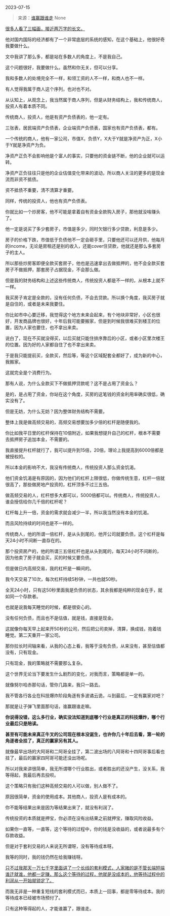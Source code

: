 2023-07-15

> 来源：[谁赢跟谁走](http://mp.weixin.qq.com/s?__biz=MzU3NDc5Nzc0NQ==&amp;mid=2247525064&amp;idx=1&amp;sn=eec6e435ca2ca1a529157f2e1841978e&amp;chksm=fd2ec016ca594900d01e776550589c67beba59d721f2407469ae5b3bcffc752e3144de5d319c&amp;scene=127#wechat_redirect)
> None

[很多人看了三幅画，接近两万字的长文。  
](http://mp.weixin.qq.com/s?__biz=MzkwMzQ1MzczOQ==&mid=2247483986&idx=1&sn=7246319d0bed71f9bbc88888f8ec894c&chksm=c0974f16f7e0c600b41794f1182dd02c68983d7d2738c4a15bb56f7ba8c759cdfb3001af0b7f&scene=21#wechat_redirect)

他对国内国际的经济都有了一个非常底层的系统的感知，在这个基础上，他很好奇我要做什么。  

文中我讲了那么多，都是站在多数人的角度上，不是我自己。  

这个问题很好，我要做什么。虽然和你无关，但可以分享。  

我和多数人的处境完全不一样，和领工资的人不一样，和商人也不一样。  

有人觉得我属于商人这个序列，也对也不对。  

从认知上，从观念上，我当然属于商人序列，但是从财务结构上，我和传统商人，投资人有着本质不同。  

传统商人，投资人，他是有资产负债表的，他一定有。

三张表，居民端资产负债表，企业端资产负债表，国家也有资产负债表，都有。  

一个传统的商人，他有一家公司，市值X，负债Y，X大于Y就是净资产为正，X小于Y就是净资产为负。  

净资产正负不会影响他是个富人的事实，只要他的资金链不断，他的企业就可以运转。

净资产正负往往只是他的企业估值变化带来的波动，所以商人关注的更多的是现金流而非资不抵债。

资不抵债不重要，清不清算才重要。  

同样，传统的投资人，他也有资产负债表。

你就比如一个炒房客，他不可能是拿着自有资金全款购入房子，那他就没啥赚头了。  

他一定是说买了多少套房子，市值是多少，同时欠银行多少贷款，利息是多少。  

房子的价格下跌，市值低于负债他不一定会砸手里，只要他还可以还月供，他每月的income，无论是房租还是别的收入，还能cover住贷款，他就还是那么多套房子的主人。  

所以那些炒房客即便全款买套房子，他也是迅速拿出去做抵押的，他不会全款买套房子不做抵押，那套房子占据现金，不会那么做。  

但是我的财务结构和上述这些传统商人，传统投资人都是不一样的，从根本上就不一样。  

我买房子肯定是全款的，没有任何负债，不会去贷款。所以换个角度，我买房子就是自住的，或者是未来我要住。

你比如市中心要迁移，我觉得这个地方未来会起来，有个地块非常好，小区也很好，开发商品牌也很好，十年后我可能要搬家，但是到时候我很难买到楼王的位置，因为人家也要住，也不拿出来卖。

说白了，现在不买就没得买，以后买就只能住排序靠后的小区，或者小区里次楼王的位置。因为好的人家都自住了也不拿出来卖。

于是我只能提前买，全款买，然后等，等这个区域配套全都好了，成为新的中心，我搬家。

这就完全是个消费行为。  

那有人说，为什么全款买下不做抵押贷款呢？这不是占用了资金么？  

是的，是占用了资金，你站在这个角度，买房的这笔钱的资金利用率确实很低，确实没有了。  

但是无妨，为什么无妨？因为整体财务结构不需要。

整体上我是做高频交易的，高频交易想要加多少倍的杠杆是随便我的。  

你比如我平日里的杠杆保持在10倍附近，如果我想提升自己的杠杆，根本不需要去抵押房子追加本金，不需要的。  

我直接提升杠杆就行了，我可以提升到15倍，20倍，理论上我提高到6000倍都是被授权的。

所以本金的影响不大，我没有传统商人，传统投资人那么资金饥渴。  

他们资金饥渴是有原因的，因为他们的杠杆上限很低，你做传统生意，杠杆一倍就很高了，那些做房地产投资的，杠杆顶多不过三五倍。  

做高频交易的人，杠杆想多大都可以，5000倍都可以。传统商人，传统投资人，谁会授信给你几千倍的杠杆呢？  

杠杆每上升一倍，资金的需求就会减少一半，所以我当然没有本金的饥渴。  

而且风险持续的时间也是不一样的。  

传统商人，他的所谓一倍杠杆，是从头到尾的，他开公司就要负债，这个杠杆是每天24小时不间断一直存在的。  

那个投资房产的，他的所谓三五倍杠杆也是从头到尾的，每天24小时不间断的，因为他卖了房子就会买，买的时候又要负债。

但是做日内高频交易，我的杠杆是一瞬间的。  

我今天交易了10次，每次杠杆持续5秒钟，一共也就50秒。  

全天24小时，只有这50秒里面我是负债的状态，其余我都是纯粹的现金在手，就如同一个存款者。  

也就是说我每天睡觉的时候，都是很安心的。  

没有任何负债，而且也不是估值，就是钱，直接是现金。  

这就像你每天早上起来开50秒的公司，然后把公司卖掉，清算，换成钱，抱着钱睡觉。第二天重开一家公司。  

那你拉长时间轴来看，从我的心态上看，我等于没有负债，从来没有，甚至估值都没有，只有现金。

只有现金，我的策略就不需要那么复杂。  

这个世界无论当下要发生什么剧烈的变化，对我而言，策略都是单一的。  

就像努尔哈赤那句话，管你几路来，我只一路去。

我不管各行各业在科技爆炸阶段角逐有多波谲云诡，斗到最后，一定有赢家对吧？  

那就是让子弹飞里面那句话，谁赢跟谁走嘛。

 **你说得没错，这么多行业，确实没法知道到底哪个行业是真正的科技爆炸，哪个行业最后只是陪读。**

 **甚至有可能未来真正牛叉的公司现在根本没诞生，也许你几十年后去看，第一轮的角逐者全挂了，真正的赢家另有其人。**

就像最早出场的大阿哥和二阿哥全挂了，第二波出场的八阿哥和十四阿哥事后看也挂了，最后的赢家四阿哥可能还没出场呢。

所以对我来讲很简单，我无所谓哪个行业胜出，或者胜出的还没产生，没关系，我等得起，我最后再去投呗。

这个策略只有我们这种高频交易的人可以做，别人做不了。  

原因很简单，资金的使用成本。其他商人，投资人是有成本的。  

你不能等结果出来是因为等结果出来了，就没有利润了。  

传统投资的本质就是押宝，你必须在没有出结果之前就押宝，赚取风险收益。  

如果你一直等，一直等，这个等待的过程中，你的钱是没收益的，或者说最多有个存款收益。  

但是对于套利交易的人来说无所谓呀，没有等待成本呀。  

我等的同时，我的钱仍然在给我赚钱呀。

[只不过我那天一万七千字里面讲了一个长线的套利模式，人家赌的是不管长端短端谁迁就谁，他都一定赚，那么这个等待的过程，他就是没成本的，他等待过程中的利润从一开始就锁定了。  
](http://mp.weixin.qq.com/s?__biz=MzkwMzQ1MzczOQ==&mid=2247483986&idx=1&sn=7246319d0bed71f9bbc88888f8ec894c&chksm=c0974f16f7e0c600b41794f1182dd02c68983d7d2738c4a15bb56f7ba8c759cdfb3001af0b7f&scene=21#wechat_redirect)

而我无非是一种重复短线的套利模式而已，本质上一回事，都是零等待成本。我的等待成本已经被市场预付了。

只有这种等得起的人，才能谁赢了，跟谁走。

